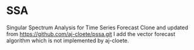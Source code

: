 # SSA
Singular Spectrum Analysis for Time Series Forecast
Clone and updated from https://github.com/aj-cloete/pssa.git
I add the vector forecast algorithm which is not implemented by aj-cloete. 
